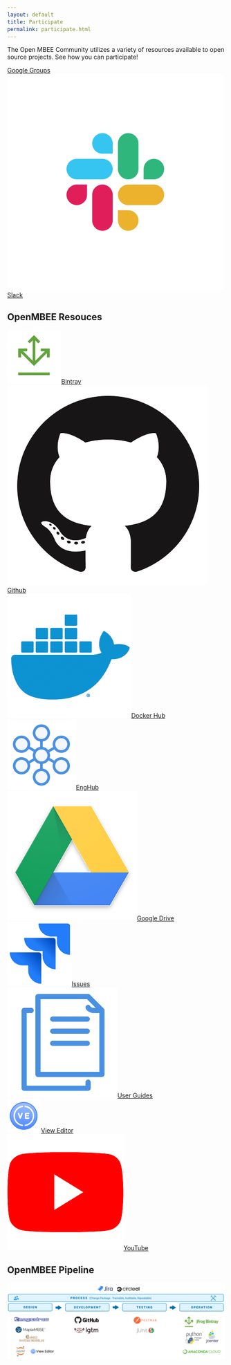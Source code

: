 ```yaml
---
layout: default
title: Participate
permalink: participate.html
---
```


The Open MBEE Community utilizes a variety of resources available to open source projects. See how you can participate!

<div class="row link-grid">
  <div class="col-xl-2 col-lg-4 col-md-6">
    <a target="_blank" href="https://groups.google.com/forum/#!forum/openmbee">
      Google Groups
    </a>
  </div>
  <div class="col-xl-2 col-lg-4 col-md-6">
    <a target="_blank" href="https://join.slack.com/t/openmbee/shared_invite/zt-do955pmo-yGBkdU2~aFYwb9ErIACUbw">
      <img src="images/vendor-logos/slack.png">Slack
    </a>
  </div>
</div>

<h2>OpenMBEE Resouces</h2>
  <div class="row link-grid">
    <div class="col-xl-2 col-lg-4 col-md-6">
      <a href="https://bintray.com/openmbee" target="_blank">
        <img src="images/vendor-logos/bintray.png">Bintray
      </a>
    </div>
    <div class="col-xl-2 col-lg-4 col-md-6">
      <a href="https://github.com/Open-MBEE" target="_blank">
        <img src="images/vendor-logos/github.png">Github
      </a>
    </div>
    <div class="col-xl-2 col-lg-4 col-md-6">
      <a href="https://hub.docker.com/u/openmbee" target="_blank">
        <img src="images/vendor-logos/docker.png">Docker Hub
      </a>
    </div>
    <div class="col-xl-2 col-lg-4 col-md-6">
      <a href="https://github.com/Open-MBEE/open-mbee.github.io/wiki/OpenMBEE-public-server-information" target="_blank">
        <img src="images/vendor-logos/eng-hub.png">EngHub
      </a>
    </div>
    <div class="col-xl-2 col-lg-4 col-md-6">
      <a href="https://drive.google.com/drive/folders/1-0gZYOUMf-ht56co9OumzvWxhS2C90rC" target="_blank">
        <img src="images/vendor-logos/drive.png">Google Drive
      </a>
    </div>
    <div class="col-xl-2 col-lg-4 col-md-6">
      <a href="http://jira.openmbee.org" target="_blank">
        <img src="images/vendor-logos/jira.png">Issues
      </a>
    </div>
  </div>
  <div class="row link-grid mb-5">
    <div class="col-xl-2 col-lg-4 col-md-6">
      <a href="https://github.com/Open-MBEE/open-mbee.github.io/wiki/OpenMBEE-documentation" target="_blank">
        <img src="images/vendor-logos/user-guide.png">User Guides
      </a>
    </div>
    <div class="col-xl-2 col-lg-4 col-md-6">
      <a href="https://mms.openmbee.org" target="_blank">
        <img src="images/vendor-logos/ve.png">View Editor
      </a>
    </div>
    <div class="col-xl-2 col-lg-4 col-md-6">
      <a href="https://www.youtube.com/channel/UCC4Ucy6P86ozz3pT01H7fmA" target="_blank">
        <img src="images/vendor-logos/youtube.png">YouTube
      </a>
  </div>
</div>


<h2>OpenMBEE Pipeline</h2>

<img class="img-fluid" src="images/process-diagram.png" alt="diagram showing overall process (Change Package - Traceable, Auditable, Repeatable) using JIRA and circleci. The phases include design (using magicdraw, maplembse, cameo systems modeler, jupyter, and View Editor), development (using GitHub), testing (using Postman and JUnit), and operation (using jfrog bintray, python package index, jcenter, and anaconda cloud)">